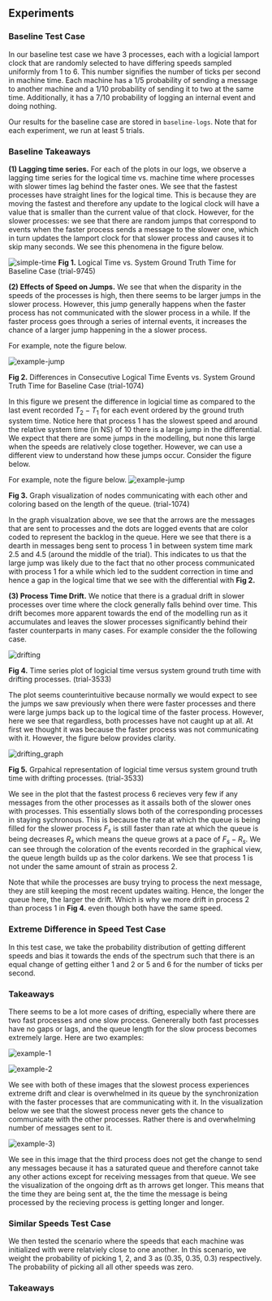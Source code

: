 ## Experiments

### Baseline Test Case

In our baseline test case we have 3 processes, each with a logicial lamport clock that are randomly selected to have differing speeds sampled uniformly from 1 to 6. This number signifies the number of ticks per second in machine time. Each machine has a 1/5 probability of sending a message to another machine and a 1/10 probability of sending it to two at the same time. Additionally, it has a 7/10 probability of logging an internal event and doing nothing. 

Our results for the baseline case are stored in `baseline-logs`. Note that for each experiment, we run at least 5 trials. 

### Baseline Takeaways

**(1) Lagging time series.** For each of the plots in our logs, we observe a lagging time series for the logical time vs. machine time where processes with slower times lag behind the faster ones. We see that the fastest processes have straight lines for the logical time. This is because they are moving the fastest and therefore any update to the logical clock will have a value that is smaller than the current value of that clock. However, for the slower processes: we see that there are random jumps that correspond to events when the faster process sends a message to the slower one, which in turn updates the lamport clock for that slower process and causes it to skip many seconds. We see this phenomena in the figure below. 

![simple-time](baseline-logs/logs_9745/simple.png)
**Fig 1.** Logical Time vs. System Ground Truth Time for Baseline Case (trial-9745)

**(2) Effects of Speed on Jumps.** We see that when the disparity in the speeds of the processes is high, then there seems to be larger jumps in the slower process. However, this jump generally happens when the faster process has not communicated with the slower process in a while. If the faster process goes through a series of internal events, it increases the chance of a larger jump happening in the a slower process. 

For example, note the figure below. 

![example-jump](baseline-logs/logs_1074/jumps.png)

**Fig 2.** Differences in Consecutive Logical Time Events vs. System Ground Truth Time for Baseline Case (trial-1074)

In this figure we present the difference in logicial time as compared to the last event recorded $T_2 - T_1$ for each event ordered by the ground truth system time. Notice here that process 1 has the slowest speed and around the relative system time (in NS) of 10 there is a large jump in the differential. We expect that there are some jumps in the modelling, but none this large when the speeds are relatively close together. However, we can use a different view to understand how these jumps occur. Consider the figure below.

For example, note the figure below. 
![example-jump](baseline-logs/logs_1074/full_vis.png)

**Fig 3.** Graph visualization of nodes communicating with each other and coloring based on the length of the queue. (trial-1074)

In the graph visualzation above, we see that the arrows are the messages that are sent to processes and the dots are logged events that are color coded to represent the backlog in the queue. Here we see that there is a dearth in messages beng sent to process 1 in between system time mark 2.5 and 4.5 (around the middle of the trial). This indicates to us that the large jump was likely due to the fact that no other process communicated with process 1 for a while which led to the suddent correction in time and hence a gap in the logical time that we see with the differential with **Fig 2.**

**(3) Process Time Drift.**  We notice that there is a gradual drift in slower processes over time where the clock generally falls behind over time. This drift becomes more apparent towards the end of the modelling run as it accumulates and leaves the slower processes significantly behind their faster counterparts in many cases. For example consider the the following case. 

![drifting](baseline-logs/logs_3533/simple.png)

**Fig 4.** Time series plot of logicial time versus system ground truth time with drifting processes. (trial-3533)

The plot seems counterintuitive because normally we would expect to see the jumps we saw previously when there were faster processes and there were large jumps back up to the logical time of the faster process. However, here we see that regardless, both processes have not caught up at all. At first we thought it was because the faster process was not communicating with it. However, the figure below provides clarity. 

![drifting_graph](baseline-logs/logs_3533/full_vis.png)

**Fig 5.** Grpahical representation of logicial time versus system ground truth time with drifting processes. (trial-3533)

We see in the plot that the fastest process 6 recieves very few if any messages from the other processes as it assails both of the slower ones with processes. This essentially slows both of the corresponding processes in staying sychronous. This is because the rate at which the queue is being filled for the slower process $F_s$ is still faster than rate at which the queue is being decreases $R_s$ which means the queue grows at a pace of $F_s - R_s$. We can see through the coloration of the events recorded in the graphical view, the queue length builds up as the color darkens. We see that process 1 is not under the same amount of strain as process 2.

Note that while the processes are busy trying to process the next message, they are still keeping the most recent updates waiting. Hence, the longer the queue here, the larger the drift. Which is why we more drift in process 2 than process 1 in **Fig 4.** even though both have the same speed. 

### Extreme Difference in Speed Test Case

In this test case, we take the probability distribution of getting different speeds and bias it towards the ends of the spectrum such that there is an equal change of getting either 1 and 2 or 5 and 6 for the number of ticks per second.

### Takeaways

There seems to be a lot more cases of drifting, especially where there are two fast processes and one slow process. Genererally both fast processes have no gaps or lags, and the queue length for the slow process becomes extremely large. Here are two examples:

![example-1](differential-logs/logs_4753/simple.png)


![example-2](differential-logs/logs_9510/simple.png)

We see with both of these images that the slowest process experiences extreme drift and clear is overwhelmed in its queue by the synchronization with the faster processes that are communicating with it. In the visualization below we see that the slowest process never gets the chance to communicate with the other processes. Rather there is and overwhelming number of messages sent to it. 

![example-3](differential-logs/logs_9510/full_vis.png))

We see in this image that the third process does not get the change to send any messages because it has a saturated queue and therefore cannot take any other actions except for receiving messages from that queue. We see the visualization of the ongoing drft as th arrows get longer. This means that the time they are being sent at, the the time the message is being processed by the recieving process is getting longer and longer. 

### Similar Speeds Test Case

We then tested the scenario where the speeds that each machine was initialized with were relatviely close to one another. In this scenario, we weight the probability of picking 1, 2, and 3 as (0.35, 0.35, 0.3) respectively. The probability of picking all all other speeds was zero. 

### Takeaways



